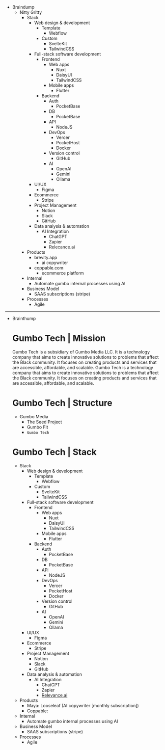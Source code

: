 - Braindump
  - Nitty Gritty
    - Stack
      - Web design & development
        - Template
          - Webflow
        - Custom
          - SvelteKit
          - TailwindCSS
      - Full-stack software development
        - Frontend
          - Web apps
            - Nuxt
            - DaisyUI
            - TailwindCSS
          - Mobile apps
            - Flutter
        - Backend
          - Auth
            - PocketBase
          - DB
            - PocketBase
          - API
            - NodeJS
          - DevOps
            - Vercer
            - PocketHost
            - Docker
          - Version control
            - GitHub
          - AI
            - OpenAI
            - Gemini
            - Ollama
      - UI/UX
        - Figma
      - Ecommerce
        - Stripe
      - Project Management
        - Notion
        - Slack
        - GitHub
      - Data analysis & automation
        - AI Integration
          - ChatGPT
          - Zapier
          - Relecance.ai
    - Products
      - brevity.app
        - ai copywriter
      - coppable.com
        - ecommerce platform
    - Internal
      - Automate gumbo internal processes using AI
    - Business Model
      - SAAS subscriptions (stripe)
    - Processes
      - Agile

---

- Brainthump

  # Gumbo Tech | Mission

  Gumbo Tech is a subsidiary of Gumbo Media LLC. It is a technology company that aims to create innovative solutions to problems that affect the Black community. It focuses on creating products and services that are accessible, affordable, and scalable. Gumbo Tech is a technology company that aims to create innovative solutions to problems that affect the Black community. It focuses on creating products and services that are accessible, affordable, and scalable.

  # Gumbo Tech | Structure

  - Gumbo Media
    - The Seed Project
    - Gumbo Fit
    - `Gumbo Tech`

  # Gumbo Tech | Stack

  - Stack
    - Web design & development
      - Template
        - Webflow
      - Custom
        - SvelteKit
        - TailwindCSS
    - Full-stack software development
      - Frontend
        - Web apps
          - Nuxt
          - DaisyUI
          - TailwindCSS
        - Mobile apps
          - Flutter
      - Backend
        - Auth
          - PocketBase
        - DB
          - PocketBase
        - API
          - NodeJS
        - DevOps
          - Vercer
          - PocketHost
          - Docker
        - Version control
          - GitHub
        - AI
          - OpenAI
          - Gemini
          - Ollama
    - UI/UX
      - Figma
    - Ecommerce
      - Stripe
    - Project Management
      - Notion
      - Slack
      - GitHub
    - Data analysis & automation
      - AI Integration
        - ChatGPT
        - Zapier
        - [Relevance.ai](http://relecance.ai/)
  - Products
    - Maya: Looseleaf (AI copywriter [monthly subscription])
    - Coppable:
  - Internal
    - Automate gumbo internal processes using AI
  - Business Model
    - SAAS subscriptions (stripe)
  - Processes
    - Agile
